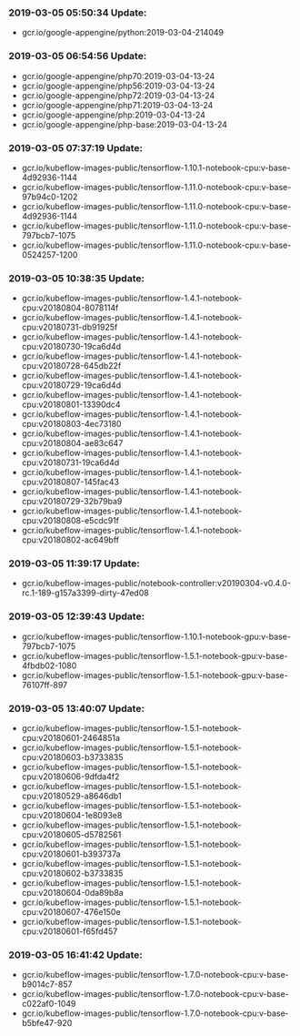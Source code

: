 ### 2019-03-05 05:50:34 Update:

- gcr.io/google-appengine/python:2019-03-04-214049
### 2019-03-05 06:54:56 Update:

- gcr.io/google-appengine/php70:2019-03-04-13-24
- gcr.io/google-appengine/php56:2019-03-04-13-24
- gcr.io/google-appengine/php72:2019-03-04-13-24
- gcr.io/google-appengine/php71:2019-03-04-13-24
- gcr.io/google-appengine/php:2019-03-04-13-24
- gcr.io/google-appengine/php-base:2019-03-04-13-24
### 2019-03-05 07:37:19 Update:

- gcr.io/kubeflow-images-public/tensorflow-1.10.1-notebook-cpu:v-base-4d92936-1144
- gcr.io/kubeflow-images-public/tensorflow-1.11.0-notebook-cpu:v-base-97b94c0-1202
- gcr.io/kubeflow-images-public/tensorflow-1.11.0-notebook-cpu:v-base-4d92936-1144
- gcr.io/kubeflow-images-public/tensorflow-1.11.0-notebook-cpu:v-base-797bcb7-1075
- gcr.io/kubeflow-images-public/tensorflow-1.11.0-notebook-cpu:v-base-0524257-1200
### 2019-03-05 10:38:35 Update:

- gcr.io/kubeflow-images-public/tensorflow-1.4.1-notebook-cpu:v20180804-8078114f
- gcr.io/kubeflow-images-public/tensorflow-1.4.1-notebook-cpu:v20180731-db91925f
- gcr.io/kubeflow-images-public/tensorflow-1.4.1-notebook-cpu:v20180730-19ca6d4d
- gcr.io/kubeflow-images-public/tensorflow-1.4.1-notebook-cpu:v20180728-645db22f
- gcr.io/kubeflow-images-public/tensorflow-1.4.1-notebook-cpu:v20180729-19ca6d4d
- gcr.io/kubeflow-images-public/tensorflow-1.4.1-notebook-cpu:v20180801-13390dc4
- gcr.io/kubeflow-images-public/tensorflow-1.4.1-notebook-cpu:v20180803-4ec73180
- gcr.io/kubeflow-images-public/tensorflow-1.4.1-notebook-cpu:v20180804-ae83c647
- gcr.io/kubeflow-images-public/tensorflow-1.4.1-notebook-cpu:v20180731-19ca6d4d
- gcr.io/kubeflow-images-public/tensorflow-1.4.1-notebook-cpu:v20180807-145fac43
- gcr.io/kubeflow-images-public/tensorflow-1.4.1-notebook-cpu:v20180729-32b79ba9
- gcr.io/kubeflow-images-public/tensorflow-1.4.1-notebook-cpu:v20180808-e5cdc91f
- gcr.io/kubeflow-images-public/tensorflow-1.4.1-notebook-cpu:v20180802-ac649bff
### 2019-03-05 11:39:17 Update:

- gcr.io/kubeflow-images-public/notebook-controller:v20190304-v0.4.0-rc.1-189-g157a3399-dirty-47ed08
### 2019-03-05 12:39:43 Update:

- gcr.io/kubeflow-images-public/tensorflow-1.10.1-notebook-gpu:v-base-797bcb7-1075
- gcr.io/kubeflow-images-public/tensorflow-1.5.1-notebook-gpu:v-base-4fbdb02-1080
- gcr.io/kubeflow-images-public/tensorflow-1.5.1-notebook-gpu:v-base-76107ff-897
### 2019-03-05 13:40:07 Update:

- gcr.io/kubeflow-images-public/tensorflow-1.5.1-notebook-cpu:v20180601-2464851a
- gcr.io/kubeflow-images-public/tensorflow-1.5.1-notebook-cpu:v20180603-b3733835
- gcr.io/kubeflow-images-public/tensorflow-1.5.1-notebook-cpu:v20180606-9dfda4f2
- gcr.io/kubeflow-images-public/tensorflow-1.5.1-notebook-cpu:v20180529-a8646db1
- gcr.io/kubeflow-images-public/tensorflow-1.5.1-notebook-cpu:v20180604-1e8093e8
- gcr.io/kubeflow-images-public/tensorflow-1.5.1-notebook-cpu:v20180605-d5782561
- gcr.io/kubeflow-images-public/tensorflow-1.5.1-notebook-cpu:v20180601-b393737a
- gcr.io/kubeflow-images-public/tensorflow-1.5.1-notebook-cpu:v20180602-b3733835
- gcr.io/kubeflow-images-public/tensorflow-1.5.1-notebook-cpu:v20180604-0da89b8a
- gcr.io/kubeflow-images-public/tensorflow-1.5.1-notebook-cpu:v20180607-476e150e
- gcr.io/kubeflow-images-public/tensorflow-1.5.1-notebook-cpu:v20180601-f65fd457
### 2019-03-05 16:41:42 Update:

- gcr.io/kubeflow-images-public/tensorflow-1.7.0-notebook-cpu:v-base-b9014c7-857
- gcr.io/kubeflow-images-public/tensorflow-1.7.0-notebook-cpu:v-base-c022af0-1049
- gcr.io/kubeflow-images-public/tensorflow-1.7.0-notebook-cpu:v-base-b5bfe47-920
